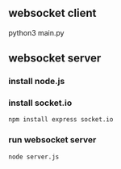 ## websocket client
python3 main.py

## websocket server
### install node.js
### install socket.io
```
npm install express socket.io
```
### run websocket server
```
node server.js
```
